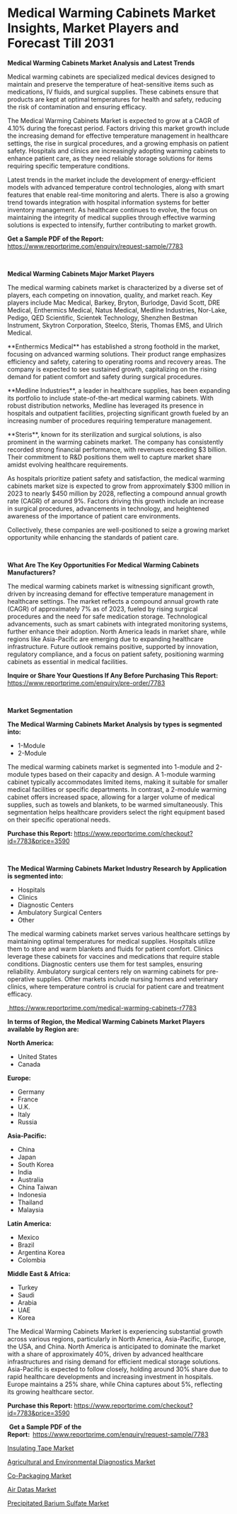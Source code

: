 <p><h1>Medical Warming Cabinets Market Insights, Market Players and Forecast Till 2031</h1></p><p><strong>Medical Warming Cabinets Market Analysis and Latest Trends</strong></p>
<p><p>Medical warming cabinets are specialized medical devices designed to maintain and preserve the temperature of heat-sensitive items such as medications, IV fluids, and surgical supplies. These cabinets ensure that products are kept at optimal temperatures for health and safety, reducing the risk of contamination and ensuring efficacy.</p><p>The Medical Warming Cabinets Market is expected to grow at a CAGR of 4.10% during the forecast period. Factors driving this market growth include the increasing demand for effective temperature management in healthcare settings, the rise in surgical procedures, and a growing emphasis on patient safety. Hospitals and clinics are increasingly adopting warming cabinets to enhance patient care, as they need reliable storage solutions for items requiring specific temperature conditions.</p><p>Latest trends in the market include the development of energy-efficient models with advanced temperature control technologies, along with smart features that enable real-time monitoring and alerts. There is also a growing trend towards integration with hospital information systems for better inventory management. As healthcare continues to evolve, the focus on maintaining the integrity of medical supplies through effective warming solutions is expected to intensify, further contributing to market growth.</p></p>
<p><strong>Get a Sample PDF of the Report:&nbsp;</strong> <a href="https://www.reportprime.com/enquiry/request-sample/7783">https://www.reportprime.com/enquiry/request-sample/7783</a></p>
<p>&nbsp;</p>
<p><strong>Medical Warming Cabinets Major Market Players</strong></p>
<p><p>The medical warming cabinets market is characterized by a diverse set of players, each competing on innovation, quality, and market reach. Key players include Mac Medical, Barkey, Bryton, Burlodge, David Scott, DRE Medical, Enthermics Medical, Natus Medical, Medline Industries, Nor-Lake, Pedigo, QED Scientific, Scientek Technology, Shenzhen Bestman Instrument, Skytron Corporation, Steelco, Steris, Thomas EMS, and Ulrich Medical.</p><p>**Enthermics Medical** has established a strong foothold in the market, focusing on advanced warming solutions. Their product range emphasizes efficiency and safety, catering to operating rooms and recovery areas. The company is expected to see sustained growth, capitalizing on the rising demand for patient comfort and safety during surgical procedures.</p><p>**Medline Industries**, a leader in healthcare supplies, has been expanding its portfolio to include state-of-the-art medical warming cabinets. With robust distribution networks, Medline has leveraged its presence in hospitals and outpatient facilities, projecting significant growth fueled by an increasing number of procedures requiring temperature management.</p><p>**Steris**, known for its sterilization and surgical solutions, is also prominent in the warming cabinets market. The company has consistently recorded strong financial performance, with revenues exceeding $3 billion. Their commitment to R&D positions them well to capture market share amidst evolving healthcare requirements.</p><p>As hospitals prioritize patient safety and satisfaction, the medical warming cabinets market size is expected to grow from approximately $300 million in 2023 to nearly $450 million by 2028, reflecting a compound annual growth rate (CAGR) of around 9%. Factors driving this growth include an increase in surgical procedures, advancements in technology, and heightened awareness of the importance of patient care environments. </p><p>Collectively, these companies are well-positioned to seize a growing market opportunity while enhancing the standards of patient care.</p></p>
<p>&nbsp;</p>
<p><strong>What Are The Key Opportunities For Medical Warming Cabinets Manufacturers?</strong></p>
<p><p>The medical warming cabinets market is witnessing significant growth, driven by increasing demand for effective temperature management in healthcare settings. The market reflects a compound annual growth rate (CAGR) of approximately 7% as of 2023, fueled by rising surgical procedures and the need for safe medication storage. Technological advancements, such as smart cabinets with integrated monitoring systems, further enhance their adoption. North America leads in market share, while regions like Asia-Pacific are emerging due to expanding healthcare infrastructure. Future outlook remains positive, supported by innovation, regulatory compliance, and a focus on patient safety, positioning warming cabinets as essential in medical facilities.</p></p>
<p><strong>Inquire or Share Your Questions If Any Before Purchasing This Report:</strong> <a href="https://www.reportprime.com/enquiry/pre-order/7783">https://www.reportprime.com/enquiry/pre-order/7783</a></p>
<p>&nbsp;</p>
<p><strong>Market Segmentation</strong></p>
<p><strong>The Medical Warming Cabinets Market Analysis by types is segmented into:</strong></p>
<p><ul><li>1-Module</li><li>2-Module</li></ul></p>
<p><p>The medical warming cabinets market is segmented into 1-module and 2-module types based on their capacity and design. A 1-module warming cabinet typically accommodates limited items, making it suitable for smaller medical facilities or specific departments. In contrast, a 2-module warming cabinet offers increased space, allowing for a larger volume of medical supplies, such as towels and blankets, to be warmed simultaneously. This segmentation helps healthcare providers select the right equipment based on their specific operational needs.</p></p>
<p><strong>Purchase this Report:&nbsp;</strong><a href="https://www.reportprime.com/checkout?id=7783&price=3590">https://www.reportprime.com/checkout?id=7783&price=3590</a></p>
<p>&nbsp;</p>
<p><strong>The Medical Warming Cabinets Market Industry Research by Application is segmented into:</strong></p>
<p><ul><li>Hospitals</li><li>Clinics</li><li>Diagnostic Centers</li><li>Ambulatory Surgical Centers</li><li>Other</li></ul></p>
<p><p>The medical warming cabinets market serves various healthcare settings by maintaining optimal temperatures for medical supplies. Hospitals utilize them to store and warm blankets and fluids for patient comfort. Clinics leverage these cabinets for vaccines and medications that require stable conditions. Diagnostic centers use them for test samples, ensuring reliability. Ambulatory surgical centers rely on warming cabinets for pre-operative supplies. Other markets include nursing homes and veterinary clinics, where temperature control is crucial for patient care and treatment efficacy.</p></p>
<p><a href="https://www.reportprime.com/medical-warming-cabinets-r7783">&nbsp;https://www.reportprime.com/medical-warming-cabinets-r7783</a></p>
<p><strong>In terms of Region, the Medical Warming Cabinets Market Players available by Region are:</strong></p>
<p>
    <p> <strong> North America: </strong>
        <ul>
            <li>United States</li>
            <li>Canada</li>
        </ul>
        </p> 
    <p> <strong> Europe: </strong>
        <ul>
            <li>Germany</li>
            <li>France</li>
            <li>U.K.</li>
            <li>Italy</li>
            <li>Russia</li>
        </ul>
        </p> 
    <p> <strong> Asia-Pacific: </strong>
        <ul>
            <li>China</li>
            <li>Japan</li>
            <li>South Korea</li>
            <li>India</li>
            <li>Australia</li>
            <li>China Taiwan</li>
            <li>Indonesia</li>
            <li>Thailand</li>
            <li>Malaysia</li>
        </ul>
        </p> 
    <p> <strong> Latin America: </strong>
        <ul>
            <li>Mexico</li>
            <li>Brazil</li>
            <li>Argentina Korea</li>
            <li>Colombia</li>
        </ul>
        </p> 
    <p> <strong> Middle East & Africa: </strong>
        <ul>
            <li>Turkey</li>
            <li>Saudi</li>
            <li>Arabia</li>
            <li>UAE</li>
            <li>Korea</li>
        </ul>
    </p>
    </p>
<p><p>The Medical Warming Cabinets Market is experiencing substantial growth across various regions, particularly in North America, Asia-Pacific, Europe, the USA, and China. North America is anticipated to dominate the market with a share of approximately 40%, driven by advanced healthcare infrastructures and rising demand for efficient medical storage solutions. Asia-Pacific is expected to follow closely, holding around 30% share due to rapid healthcare developments and increasing investment in hospitals. Europe maintains a 25% share, while China captures about 5%, reflecting its growing healthcare sector.</p></p>
<p><strong>Purchase this Report: </strong><a href="https://www.reportprime.com/checkout?id=7783&price=3590">https://www.reportprime.com/checkout?id=7783&price=3590</a></p>
<p>&nbsp;<strong>Get a Sample PDF of the Report:&nbsp;&nbsp;</strong><a href="https://www.reportprime.com/enquiry/request-sample/7783">https://www.reportprime.com/enquiry/request-sample/7783</a></p>
<p><strong></strong></p>
<p><p><a href="https://www.linkedin.com/pulse/insulating-tape-market-share-size-trends-industry-analysis-report-mio8c?trackingId=ipV4Z8FrQBiHSVLUf%2F2%2F1w%3D%3D">Insulating Tape Market</a></p><p><a href="https://medium.com/@shanypaucek/analyzing-agricultural-and-environmental-diagnostics-market-dynamics-and-growth-drivers-and-1582669aa37f">Agricultural and Environmental Diagnostics Market</a></p><p><a href="https://issuu.com/reportprime-2/docs/co-packaging-market-size-2030.pptx_62e1fc0800ef2f">Co-Packaging Market</a></p><p><a href="https://medium.com/@shanypaucek/air-datas-market-a-global-and-regional-analysis-2024-2031-febd66e00209">Air Datas Market</a></p><p><a href="https://www.linkedin.com/pulse/global-precipitated-barium-sulfate-market-size-expected-reach-cxttc?trackingId=JofXX3B5SUuCu1km46udSw%3D%3D">Precipitated Barium Sulfate Market</a></p></p>